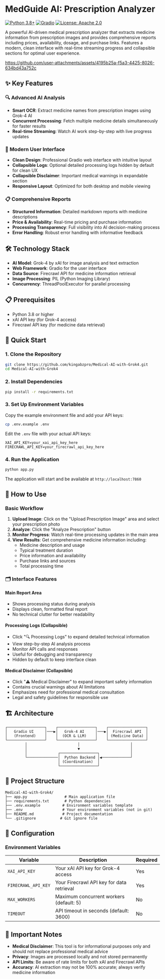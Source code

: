 # MedGuide AI: Prescription Analyzer

[![Python 3.8+](https://img.shields.io/badge/python-3.8+-blue.svg)](https://www.python.org/downloads/)
[![Gradio](https://img.shields.io/badge/gradio-5.0+-green.svg)](https://gradio.app/)
[![License: Apache 2.0](https://img.shields.io/badge/License-Apache_2.0-yellow.svg)](https://opensource.org/license/apache-2-0)

A powerful AI-driven medical prescription analyzer that extracts medicine information from prescription images and provides comprehensive reports including prices, availability, dosage, and purchase links. Features a modern, clean interface with real-time streaming progress and collapsible sections for optimal user experience.



https://github.com/user-attachments/assets/4195b25a-f5a3-4425-8026-634bd43a752c



## ✨ Key Features

### 🔍 **Advanced AI Analysis**
- **Smart OCR**: Extract medicine names from prescription images using Grok-4 AI
- **Concurrent Processing**: Fetch multiple medicine details simultaneously for faster results
- **Real-time Streaming**: Watch AI work step-by-step with live progress updates

### 🎨 **Modern User Interface**
- **Clean Design**: Professional Gradio web interface with intuitive layout
- **Collapsible Logs**: Optional detailed processing logs hidden by default for clean UX
- **Collapsible Disclaimer**: Important medical warnings in expandable section
- **Responsive Layout**: Optimized for both desktop and mobile viewing

### 📋 **Comprehensive Reports**
- **Structured Information**: Detailed markdown reports with medicine descriptions
- **Price & Availability**: Real-time pricing and purchase information
- **Processing Transparency**: Full visibility into AI decision-making process
- **Error Handling**: Robust error handling with informative feedback

## 🛠️ Technology Stack

- **AI Model**: Grok-4 by xAI for image analysis and text extraction
- **Web Framework**: Gradio for the user interface
- **Data Source**: Firecrawl API for medicine information retrieval
- **Image Processing**: PIL (Python Imaging Library)
- **Concurrency**: ThreadPoolExecutor for parallel processing

## 📋 Prerequisites

- Python 3.8 or higher
- xAI API key (for Grok-4 access)
- Firecrawl API key (for medicine data retrieval)

## 🚀 Quick Start

### 1. Clone the Repository

```bash
git clone https://github.com/kingabzpro/Medical-AI-with-Grok4.git
cd Medical-AI-with-Grok4
```

### 2. Install Dependencies

```bash
pip install -r requirements.txt
```

### 3. Set Up Environment Variables

Copy the example environment file and add your API keys:

```bash
cp .env.example .env
```

Edit the `.env` file with your actual API keys:

```env
XAI_API_KEY=your_xai_api_key_here
FIRECRAWL_API_KEY=your_firecrawl_api_key_here
```

### 4. Run the Application

```bash
python app.py
```

The application will start and be available at `http://localhost:7860`

## 🎯 How to Use

### Basic Workflow
1. **Upload Image**: Click on the "Upload Prescription Image" area and select your prescription photo
2. **Analyze**: Click the "Analyze Prescription" button
3. **Monitor Progress**: Watch real-time processing updates in the main area
4. **View Results**: Get comprehensive medicine information including:
   - Medicine description and usage
   - Typical treatment duration
   - Price information and availability
   - Purchase links and sources
   - Total processing time

### 🗂️ Interface Features

#### **Main Report Area**
- Shows processing status during analysis
- Displays clean, formatted final report
- No technical clutter for better readability

#### **Processing Logs (Collapsible)**
- Click "🔍 Processing Logs" to expand detailed technical information
- View step-by-step AI analysis process
- Monitor API calls and responses
- Useful for debugging and transparency
- Hidden by default to keep interface clean

#### **Medical Disclaimer (Collapsible)**
- Click "⚠️ Medical Disclaimer" to expand important safety information
- Contains crucial warnings about AI limitations
- Emphasizes need for professional medical consultation
- Legal and safety guidelines for responsible use

## 🏗️ Architecture

```
┌─────────────────┐    ┌─────────────────┐    ┌─────────────────┐
│   Gradio UI     │───▶│   Grok-4 AI     │───▶│  Firecrawl API  │
│   (Frontend)    │    │  (OCR & LLM)    │    │ (Medicine Data) │
└─────────────────┘    └─────────────────┘    └─────────────────┘
         │                       │                       │
         │                       ▼                       │
         │              ┌─────────────────┐              │
         └──────────────│  Python Backend │◀─────────────┘
                        │ (Coordination)  │
                        └─────────────────┘
```

## 📁 Project Structure

```
Medical-AI-with-Grok4/
├── app.py                 # Main application file
├── requirements.txt       # Python dependencies
├── .env.example          # Environment variables template
├── .env                  # Your environment variables (not in git)
├── README.md             # Project documentation
└── .gitignore           # Git ignore file
```

## 🔧 Configuration

### Environment Variables

| Variable | Description | Required |
|----------|-------------|----------|
| `XAI_API_KEY` | Your xAI API key for Grok-4 access | Yes |
| `FIRECRAWL_API_KEY` | Your Firecrawl API key for data retrieval | Yes |
| `MAX_WORKERS` | Maximum concurrent workers (default: 5) | No |
| `TIMEOUT` | API timeout in seconds (default: 3600) | No |

## 🚨 Important Notes

- **Medical Disclaimer**: This tool is for informational purposes only and should not replace professional medical advice
- **Privacy**: Images are processed locally and not stored permanently
- **API Limits**: Be aware of rate limits for both xAI and Firecrawl APIs
- **Accuracy**: AI extraction may not be 100% accurate; always verify medicine information


